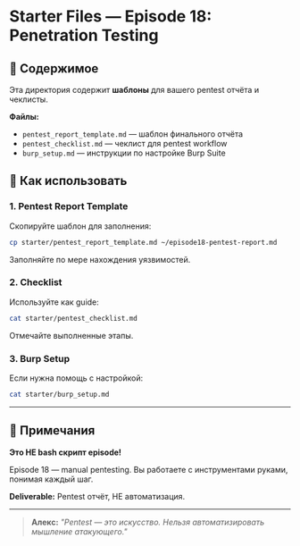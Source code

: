 # Starter Files — Episode 18: Penetration Testing

## 📁 Содержимое

Эта директория содержит **шаблоны** для вашего pentest отчёта и чеклисты.

**Файлы:**
- `pentest_report_template.md` — шаблон финального отчёта
- `pentest_checklist.md` — чеклист для pentest workflow
- `burp_setup.md` — инструкции по настройке Burp Suite

## 🚀 Как использовать

### 1. Pentest Report Template

Скопируйте шаблон для заполнения:
```bash
cp starter/pentest_report_template.md ~/episode18-pentest-report.md
```

Заполняйте по мере нахождения уязвимостей.

### 2. Checklist

Используйте как guide:
```bash
cat starter/pentest_checklist.md
```

Отмечайте выполненные этапы.

### 3. Burp Setup

Если нужна помощь с настройкой:
```bash
cat starter/burp_setup.md
```

---

## 📝 Примечания

**Это НЕ bash скрипт episode!**

Episode 18 — manual pentesting. Вы работаете с инструментами руками, понимая каждый шаг.

**Deliverable:** Pentest отчёт, НЕ автоматизация.

---

> **Алекс:** *"Pentest — это искусство. Нельзя автоматизировать мышление атакующего."*

